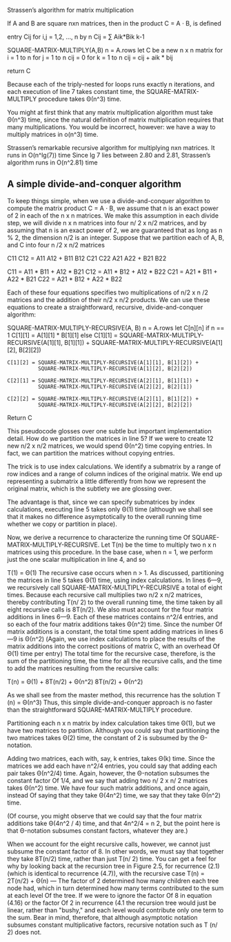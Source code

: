 Strassen’s algorithm for matrix multiplication

If A and B are square nxn matrices, then in the product C = A ⋅ B, is defined

entry Cij for i,j = 1,2, ..., n by
       n
Cij =  ∑ Aik*Bik
      k-1


SQUARE-MATRIX-MULTIPLY(A,B)
  n = A.rows
  let C be a new n x n matrix
  for i = 1 to n
    for j = 1 to n
      cij = 0
      for k = 1 to n
        cij = cij + aik * bij

  return C

Because each of the triply-nested for loops runs exactly n iterations, and each execution of line 7 takes constant time, the SQUARE-MATRIX-MULTIPLY procedure takes Θ(n^3) time.



You might at first think that any matrix multiplication algorithm must take Θ(n^3) time, since the natural definition of matrix multiplication requires that many multiplications. You would be incorrect, however: we have a way to multiply matrices in o(n^3) time.

Strassen’s remarkable recursive algorithm for multiplying nxn matrices. It runs in O(n^lg(7)) time
Since lg 7 lies between 2.80 and 2.81, Strassen’s algorithm runs in O(n^2.81) time





## A simple divide-and-conquer algorithm

To keep things simple, when we use a divide-and-conquer algorithm to compute the matrix product C = A ⋅ B,
we assume that n is an exact power of 2 in each of the n x n matrices.
We make this assumption in each divide step, we will divide n x n matrices into four n/ 2 x n/2 matrices, and by assuming that n is an exact power of 2, we are guaranteed that as long as n % 2, the dimension n/2 is an integer.
Suppose that we partition each of A, B, and C into four n /2 x n/2 matrices

C11 C12 = A11 A12 + B11 B12
C21 C22   A21 A22 + B21 B22


C11 = A11 * B11 + A12 * B21
C12 = A11 * B12 + A12 * B22
C21 = A21 * B11 + A22 * B21
C22 = A21 * B12 + A22 * B22

Each of these four equations specifies two multiplications of n/2 x n /2 matrices and the addition of their n/2 x n/2 products. We can use these equations to create a straightforward, recursive, divide-and-conquer algorithm:

SQUARE-MATRIX-MULTIPLY-RECURSIVE(A, B)
  n = A.rows
  let C[n][n]
  if n == 1
    C[1][1] = A[1][1] * B[1][1]
  else
    C[1][1] = SQUARE-MATRIX-MULTIPLY-RECURSIVE(A[1][1], B[1][1]) +
              SQUARE-MATRIX-MULTIPLY-RECURSIVE(A[1][2], B[2][2])

    C[1][2] = SQUARE-MATRIX-MULTIPLY-RECURSIVE(A[1][1], B[1][2]) +
              SQUARE-MATRIX-MULTIPLY-RECURSIVE(A[1][2], B[2][2])

    C[2][1] = SQUARE-MATRIX-MULTIPLY-RECURSIVE(A[2][1], B[1][1]) +
              SQUARE-MATRIX-MULTIPLY-RECURSIVE(A[2][2], B[2][1])

    C[2][2] = SQUARE-MATRIX-MULTIPLY-RECURSIVE(A[2][1], B[1][2]) +
              SQUARE-MATRIX-MULTIPLY-RECURSIVE(A[2][2], B[2][2])

Return C

This pseudocode glosses over one subtle but important implementation detail.
How do we partition the matrices in line 5?
If we were to create 12 new n/2 x n/2 matrices, we would spend Θ(n^2) time copying entries. In fact, we can partition the matrices without copying entries.

The trick is to use index calculations. We identify a submatrix by a range of row indices and a range of column indices of the original matrix. We end up representing a submatrix a little differently from how we represent the original matrix, which is the subtlety we are glossing over.

The advantage is that, since we can specify submatrices by index calculations,
executing line 5 takes only Θ(1) time (although we shall see that it makes no
difference asymptotically to the overall running time whether we copy or partition in place).

Now, we derive a recurrence to characterize the running time Of SQUARE-
MATRIX-MULTIPLY-RECURSIVE. Let T(n) be the time to multiply two n x n
matrices using this procedure. In the base case, when n = 1, we perform just the
one scalar multiplication in line 4, and so

T(1) = Θ(1)
The recursive case occurs when n > 1. As discussed, partitioning the matrices in
line 5 takes Θ(1) time, using index calculations. In lines 6—9, we recursively call SQUARE-MATRIX-MULTIPLY-RECURSIVE a total of eight times. Because each
recursive call multiplies two n/2 x n/2 matrices, thereby contributing T(n/ 2) to the overall running time, the time taken by all eight recursive calls is 8T(n/2).
We also must account for the four matrix additions in lines 6—9. Each of these matrices contains n^2/4 entries, and so each of the four matrix additions takes Θ(n^2) time.
Since the number Of matrix additions is a constant, the total time spent adding matrices in lines 6—9 is Θ(n^2) (Again, we use index calculations to place the results of the matrix additions into the correct positions of matrix C, with an overhead Of Θ(1) time per entry) The total time for the recursive case, therefore, is the sum of the partitioning time, the time for all the recursive calls, and the time to add the
matrices resulting from the recursive calls:

T(n) = Θ(1) + 8T(n/2) + Θ(n^2)
       8T(n/2) + Θ(n^2)



As we shall see from the master method, this recurrence has the
solution T (n) = Θ(n^3) Thus, this simple divide-and-conquer approach is no
faster than the straightforward SQUARE-MATRIX-MULTIPLY procedure.

Partitioning each n x n matrix by index calculation takes time Θ(1), but we have two matrices to partition. Although you could say that partitioning the two matrices takes Θ(2) time, the constant of 2 is subsumed by the Θ-notation.

Adding two matrices, each with, say, k entries, takes Θ(k) time.
Since the matrices we add each have n^2/4 entries, you could say that adding each pair takes Θ(n^2/4) time.
Again, however, the Θ-notation subsumes the constant factor Of 1/4, and we say that adding two n/ 2 x n/ 2 matrices takes Θ(n^2) time.
We have four such matrix additions, and once again, instead Of saying that they take Θ(4n^2) time, we say that they take Θ(n^2) time.

(Of course, you might observe that we could say that the four matrix additions take Θ(4n^2 / 4) time, and that 4n^2/4 = n 2, but the point here is that Θ-notation
subsumes constant factors, whatever they are.)

When we account for the eight recursive calls, however, we cannot just subsume the constant factor of 8.
In other words, we must say that together they take 8T(n/2) time, rather than just T(n/ 2) time. You can get a feel for why by looking back at the recursion tree in Figure 2.5, for recurrence (2.1) (which is identical to recurrence (4.7)), with the recursive case T(n) = 2T(n/2) + Θ(n) — The factor of 2 determined how many children each tree node had, which in turn determined how many terms contributed to the sum at each level Of the tree. If we were to ignore the factor Of 8 in equation (4.16) or the factor Of 2 in recurrence (4.1 the recursion tree would just be linear, rather than "bushy," and each level would contribute only one term to the sum.
Bear in mind, therefore, that although asymptotic notation subsumes constant
multiplicative factors, recursive notation such as T (n/ 2) does not.
